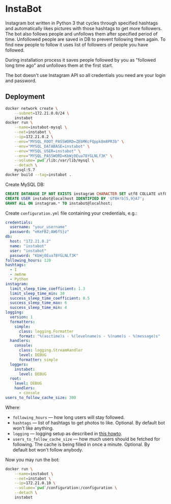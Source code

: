 # InstaBot

Instagram bot written in Python 3 that cycles through specified hashtags and automatically likes pictures with those hashtags to get more followers. The bot also follows people and unfollows them after specified period of time. Unfollowed people are saved in DB to prevent following them again. To find new people to follow it uses list of followers of people you have followed.

During installation process it saves people followed by you as "followed long time ago" and unfollows them at the first start.

The bot doesn't use Instagram API so all credentials you need are your login and password.

## Deployment

```sh
docker network create \
    --subnet=172.21.0.0/24 \
    instabot
docker run \
    --name=instabot-mysql \
    --net=instabot \
    --ip=172.21.0.2 \
    --env="MYSQL_ROOT_PASSWORD=ZEbMKcFQppk8m8PR3b" \
    --env="MYSQL_DATABASE=instabot" \
    --env="MYSQL_USER=instabot" \
    --env="MYSQL_PASSWORD=KbWj0Eua78YGLNLf3K" \
    --volume=`pwd`/lib:/var/lib/mysql \
    --detach \
    mysql:5.7
docker build --tag=instabot .
```

Create MySQL DB:

```sql
CREATE DATABASE IF NOT EXISTS instagram CHARACTER SET utf8 COLLATE utf8_general_ci;
CREATE USER instabot@localhost IDENTIFIED BY 'GT8H!b]5,9}A7';
GRANT ALL ON instagram.* TO instabot@localhost;
```

Create `configuration.yml` file containing your credentials, e.g.:

```yaml
credentials:
  username: "your_username"
  password: "eKeFB2;AW6fS}z"
db:
  host: "172.21.0.2"
  name: "instabot"
  user: "instabot"
  password: "KbWj0Eua78YGLNLf3K"
following_hours: 120
hashtags:
  - I
  - люблю
  - Python
instagram:
  limit_sleep_time_coefficient: 1.3
  limit_sleep_time_min: 30
  success_sleep_time_coefficient: 0.5
  success_sleep_time_max: 6
  success_sleep_time_min: 4
logging:
  version: 1
  formatters:
    simple:
      class: logging.Formatter
      format: "%(asctime)s - %(levelname)s - %(name)s - %(message)s"
  handlers:
    console:
      class: logging.StreamHandler
      level: DEBUG
      formatter: simple
  loggers:
    instabot:
      level: DEBUG
  root:
    level: DEBUG
    handlers:
      - console
users_to_follow_cache_size: 300
```

Where:

* `following_hours` — how long users will stay followed.
* `hashtags` — list of hashtags to get photos to like. Optional. By default bot won't like anything.
* `logging` — logging setup as described in [this howto](https://docs.python.org/3/howto/logging.html).
* `users_to_follow_cache_size` — how much users should be fetched for following. The cache is being filled in once a minute. Optional. By default bot won't follow anybody.

Now you may run the bot:

```sh
docker run \
    --name=instabot \
    --net=instabot \
    --ip=172.21.0.10 \
    --volume=`pwd`/configuration:/configuration \
    --detach \
    instabot
```
